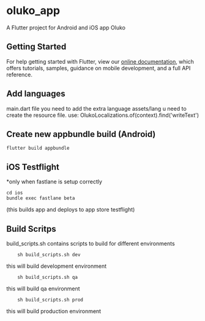 # oluko_app

A Flutter project for Android and iOS app Oluko

## Getting Started

For help getting started with Flutter, view our
[online documentation](https://flutter.dev/docs), which offers tutorials,
samples, guidance on mobile development, and a full API reference.

## Add languages

main.dart file you need to add the extra language
assets/lang u need to create the resource file.
use: OlukoLocalizations.of(context).find('writeText')

## Create new appbundle build (Android)

```unix
flutter build appbundle
```

## iOS Testflight

*only when fastlane is setup correctly

```unix
cd ios
bundle exec fastlane beta
```

(this builds app and deploys to app store testflight)

## Build Scritps

build_scripts.sh contains scripts to build for different environments

```unix
    sh build_scripts.sh dev
```

this will build development environment

```unix
    sh build_scripts.sh qa
```

this will build qa environment

```unix
    sh build_scripts.sh prod
```

this will build production environment
